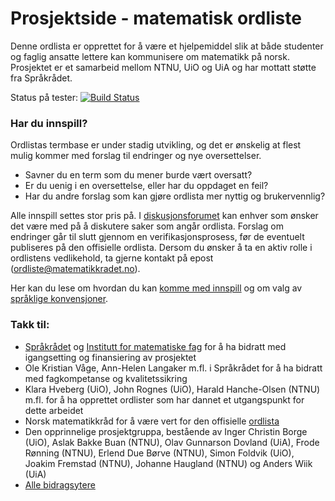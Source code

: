 # Prosjektside - matematisk ordliste

Denne ordlista er opprettet for å være et hjelpemiddel slik at både studenter og
faglig ansatte lettere kan kommunisere om matematikk på norsk. Prosjektet er et
samarbeid mellom NTNU, UiO og UiA og har mottatt støtte fra Språkrådet.

Status på tester:
[![Build Status](https://travis-ci.com/jfremstad/matematisk_ordliste.svg?branch=master)](https://travis-ci.com/jfremstad/matematisk_ordliste)

### Har du innspill?

Ordlistas termbase er under stadig utvikling, og det er ønskelig at flest mulig
kommer med forslag til endringer og nye oversettelser.

- Savner du en term som du mener burde vært oversatt?
- Er du uenig i en oversettelse, eller har du oppdaget en feil?
- Har du andre forslag som kan gjøre ordlista mer nyttig og brukervennlig?

Alle innspill settes stor pris på. I
[diskusjonsforumet](https://github.com/jfremstad/matematisk_ordliste/issues) kan
enhver som ønsker det være med på å diskutere saker som angår ordlista. Forslag
om endringer går til slutt gjennom en verifikasjonsprosess, før de eventuelt
publiseres på den offisielle ordlista. Dersom du ønsker å ta en aktiv rolle i
ordlistens vedlikehold, ta gjerne kontakt på epost
([ordliste@matematikkradet.no](mailto:ordliste@matematikkradet.no)).

Her kan du lese om hvordan du kan
[komme med innspill](dokumentasjon/innspill.md) og om valg av
[språklige konvensjoner](dokumentasjon/spraklige_konvensjoner.md).

### Takk til:

- [Språkrådet](https://www.sprakradet.no/) og
  [Institutt for matematiske fag](https://www.ntnu.no/imf) for å ha bidratt med
  igangsetting og finansiering av prosjektet
- Ole Kristian Våge, Ann-Helen Langaker m.fl. i Språkrådet for å ha bidratt med
  fagkompetanse og kvalitetssikring
- Klara Hveberg (UiO), John Rognes (UiO), Harald Hanche-Olsen (NTNU) m.fl. for å
  ha opprettet ordlister som har dannet et utgangspunkt for dette arbeidet
- Norsk matematikkråd for å være vert for den offisielle
  [ordlista](https://matematikkradet.no/ordliste)
- Den opprinnelige prosjektgruppa, bestående av Inger Christin Borge (UiO),
  Aslak Bakke Buan (NTNU), Olav Gunnarson Dovland (UiA), Frode Rønning (NTNU),
  Erlend Due Børve (NTNU), Simon Foldvik (UiO), Joakim Fremstad (NTNU), Johanne
  Haugland (NTNU) og Anders Wiik (UiA)
- [Alle bidragsytere](BIDRAGSYTERE.md)
